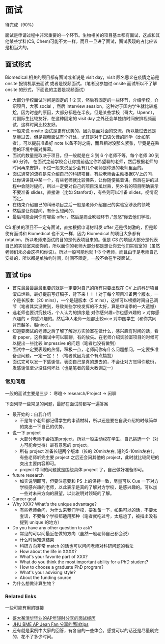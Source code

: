 # 面试
待完成（90%）

面试是申请过程中非常重要的一个环节。生物相关的项目基本都有面试，这点和其他某些学科(CS, Chem)可能不太一样，而且一旦进了面试，面试表现的占比应该是相当大的。

## 面试形式

Biomedical 相关的项目都有面试或者说是 visit day，visit 顾名思义在疫情之前是 onsite 报销机票去面试 或者是视频面试。（笔者没参加过 onsite 面试所以不了解 onsite 的形式，下面说的主要是视频面试）

* 大部分学校面试时间是固定的 1-2 天，然后有固定的一些环节，介绍学校，介绍项目，大家 social ，然后 interview session，这种对于国内学生就比较尴尬，因为时差的原因，大部分都是在半夜。但是某些学校（哥大，Upenn），对国际生比较友好，在这种固定的 visit day 之外还会单独约时间安排视频面试，这样时间比较友好。
* 一般来说 onsite 面试是更有优势的，因为是面对面的交流，所以能过去还是尽量过去，但是视频面试有个好处，尤其是对于口语欠佳的同学（比如笔者），可以提前准备好 note 以备不时之需，而且相对没那么紧张，毕竟是在熟悉的环境中面对屏幕。
* 面试的数量是取决于项目，但一般就是在 3 到 6 个老师不等，每个老师 30 到 60 分钟。 在面试之前学校会让你提前选定你希望聊的老师，然后根据老师的时间再来安排，不过一般来说至少会有几个老师是你选的老师里面的。
* 面试通常的流程是先介绍自己的科研项目，有些老师会主动根据CV上的问，让你讲讲其中某一个，有些老师就比较佛系，让你随便挑着讲。然后在讲的过程中会随时提问，所以一定要对自己的项目滚瓜烂熟，另外有的项目明确表示不要准备 slides，直接讲（比如 Stanford），有些则可以准备 slides，视情况而定。
* 在结束介绍自己的科研项目之后一般是老师介绍自己的实验室涉及的领域
* 然后是让你提问，有什么想问的。
* 最后可能会问你有哪些 offer，然后是商业吹嘘环节，”忽悠“你去他们学校。



CS 相关的项目不一定有面试，直接根据申请材料发 offer 还是很刺激的，但是即使有面试和 Biomedical 也不太一样，因为 Biomedical 的项目大多都有 rotation，所以老师来面试的目的是代表项目来的。但是 CS 的项目大部分是代表自己的实验室来面你的，所以面你的老师大部分都是想让你去他们实验室的（虽然老师们未必会这样和你说）。所以一般可能也就 1-3 个老师，而且由于是老师自己安排的，所以都是单独约时间，时间不固定，一般不会在半夜面试。

## 面试 tips

* 首先最最最最最重要的就是一定要对自己的所有只要出现在 CV 上的科研项目滚瓜烂熟，最好提前写好稿子，背下来！！！对于每个项目准备两个版本，一个是长版本（20 mins），一个是短版本（5 mins），这样可以根据时间自己调节（笔者其实没做到，导致某些学校发挥的不太好，算是申请季的一大遗憾）
* 选老师也要讲究技巧，个人认为的排序是 对你感兴趣+你也感兴趣的 > 对你感兴趣的 > 你感兴趣的。然后华人老师一般都比较nice 对中国学生（和你共同背景越多，越nice）。
* 知道要面试的老师之后了解了解对方实验室在做什么，感兴趣有时间的话，看看 paper，这样面试中可以聊聊，有的放矢。在老师介绍实验室项目的时候可以提出一些比较 impressive 的问题（笔者也没有做到）
* 面试中一定要表现的热情，积极一点，老师问你有什么问题想问，一定要多准备点问题，一定一定！！（笔者就因为这个有点尴尬）
* 面试完可以发一下感谢信，表面自己是真的想去的，不会让对方觉得你敷衍，发感谢信至少没任何坏处（也是笔者的最大教训之一）

### 常见问题

一般的面试主要是三步： 寒暄-> research/Project -> 闲聊

下面列举一些常见的问题，最好在面试前都写一遍答案

* 最开始的：自我介绍
    * 不是每个老师都记得学生的申请材料，所以还是要在自我介绍的时候简单的突出一下自己的优势。
* 说一下 project
    * 大部分老师不会指定project，所以一般主动权在学生，自己挑选一个（对方可能会觉得）最有意思的 project。
    * 所有 project 准备长短两个版本（长的 20min左右, 短的5-10min左右），有些老师听完主要 project 之后还会问其他的 project，此时就比较简短的突出主要内容即可。
    * project 中间的问题就是围绕具体 project 了，自己做好准备即可。
* future research
    * 如实说明即可，但要注意要和 PS 上的保持一致，尽量可以 Cue 一下对方学校感兴趣的老师，以此表示是真的了解对方学校，是感兴趣的。可以加一些对未来方向的展望，以此说明对领域的了解。
* Career goal
* Why XXX? What's the unique advantage?
    * 有些老师会问，为什么来我们学校，要准备一下，如果可以的话，不要太套话，不要每个学校都适用那种（笔者就吃过亏，太尴尬了，被指出没有提到 unique 的地方）
* Do you have any other question to ask?
    * 常见的可以问最近在做的方向（虽然一般老师自己都会说）
    * 什么时候知道结果
    * 科研方向非常 match 的话也可以问问老师对科研问题的看法
    * How about the life in XXXX?
    * What's your favorite part of XXX?
    * What do you think the most important ability  for a PhD student?
    * How to choose a graduate PhD program? 
    * What's your advising style?
    * About the funding source
* 为什么想做计算生物？

### Related links

一些可能有用的链接

* [哥大某清华毕业的AP年轻时分享的面试经历](http://www.360doc.com/content/14/0825/16/19076531_404530773.shtml)
* [JHU BME AP Jean Fan 分享的面试tips](https://jean.fan/2021/12/29/acing-your-academic-interview.html)
* 还有就是案例中大家的回答，有各自的一些体会，感觉可以的话还是尽量刷完的，花不了多少时间。  


<!-- 【申请分享】真的不忍心看到大家倒在最后一关——英美PhD面试个人经验 - 皓月当空的文章 - 知乎
https://zhuanlan.zhihu.com/p/100000212 -->

<!-- ## 面试信息

笔者以及群友们稍微汇总了一下项目的面试信息，大概的流程之类的。 -->

